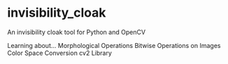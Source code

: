 # invisibility_cloak
An invisibility cloak tool for Python and OpenCV

Learning about...
Morphological Operations
Bitwise Operations on Images
Color Space Conversion
cv2 Library
